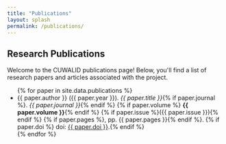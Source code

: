 ```yaml
---
title: "Publications"
layout: splash
permalink: /publications/
---
```


## Research Publications

Welcome to the CUWALID publications page! Below, you'll find a list of research papers and articles associated with the project.

<link rel="stylesheet" href="/assets/css/publications.css">

<div class="publications-list">
  <ul>
    {% for paper in site.data.publications %}
      <li>
        {{ paper.author }} ({{ paper.year }}). 
        <em>{{ paper.title }}</em>{% if paper.journal %}. <i>{{ paper.journal }}</i>{% endif %} 
        {% if paper.volume %} <strong>{{ paper.volume }}</strong>{% endif %}
        {% if paper.issue %}({{ paper.issue }}){% endif %}
        {% if paper.pages %}, pp. {{ paper.pages }}{% endif %}.
        {% if paper.doi %} doi: <a href="https://doi.org/{{ paper.doi }}" target="_blank">{{ paper.doi }}</a>.{% endif %}
      </li>
    {% endfor %}
  </ul>
</div>
